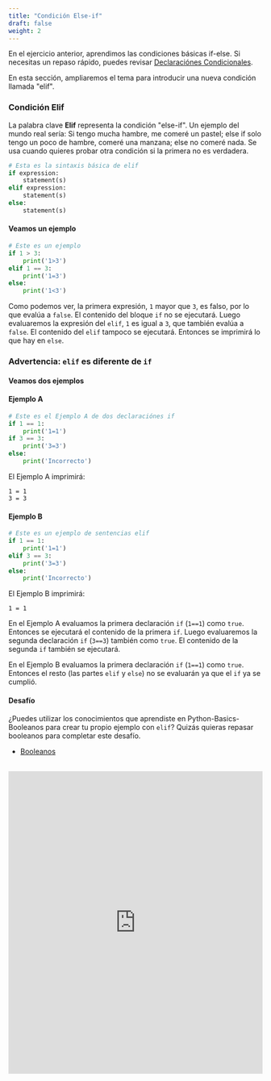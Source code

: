 ```yaml
---
title: "Condición Else-if"
draft: false
weight: 2
---
```


En el ejercicio anterior, aprendimos las condiciones básicas if-else. Si necesitas un repaso rápido, puedes revisar <a href="../../python-basics/conditional-statements">Declaraciónes Condicionales</a>.

En esta sección, ampliaremos el tema para introducir una nueva condición llamada "elif".

### Condición Elif

La palabra clave **Elif** representa la condición "else-if". Un ejemplo del mundo real sería: Si tengo mucha hambre, me comeré un pastel; else if solo tengo un poco de hambre, comeré una manzana; else no comeré nada. Se usa cuando quieres probar otra condición si la primera no es verdadera.

```python
# Esta es la sintaxis básica de elif
if expression:
    statement(s)
elif expression:
    statement(s)
else:
    statement(s)
```

#### Veamos un ejemplo
```python
# Este es un ejemplo
if 1 > 3:
    print('1>3')
elif 1 == 3:
    print('1=3')
else:
    print('1<3')
```
Como podemos ver, la primera expresión, `1` mayor que `3`, es falso, por lo que evalúa a `false`. El contenido del bloque `if` no se ejecutará. Luego evaluaremos la expresión del `elif`, `1` es igual a `3`, que también evalúa a `false`. El contenido del `elif` tampoco se ejecutará. Entonces se imprimirá lo que hay en `else`.

### Advertencia: `elif` es diferente de `if`  
#### Veamos dos ejemplos
#### Ejemplo A
```python
# Este es el Ejemplo A de dos declaraciónes if
if 1 == 1:
    print('1=1')
if 3 == 3:
    print('3=3')
else:
    print('Incorrecto')
```
El Ejemplo A imprimirá:

```
1 = 1
3 = 3
```

#### Ejemplo B
```python
# Este es un ejemplo de sentencias elif
if 1 == 1:
    print('1=1')
elif 3 == 3:
    print('3=3')
else:
    print('Incorrecto')
```
El Ejemplo B imprimirá:

```
1 = 1
```

En el Ejemplo A evaluamos la primera declaración `if` (`1==1`) como `true`. Entonces se ejecutará el contenido de la primera `if`. Luego evaluaremos la segunda declaración `if` (`3==3`) también como `true`. El contenido de la segunda `if` también se ejecutará.

En el Ejemplo B evaluamos la primera declaración `if` (`1==1`) como `true`. Entonces el resto (las partes `elif` y `else`) no se evaluarán ya que el `if` ya se cumplió.

#### Desafío
¿Puedes utilizar los conocimientos que aprendiste en Python-Basics-Booleanos para crear tu propio ejemplo con `elif`?
Quizás quieras repasar booleanos para completar este desafío.
- <a href="../../python-basics/data-types/booleans">Booleanos</a>
<br/><br/>

<iframe src="https://trinket.io/embed/python/3ea6b97209df" width="100%" height="600" frameborder="0" marginwidth="0" marginheight="0" allowfullscreen></iframe>